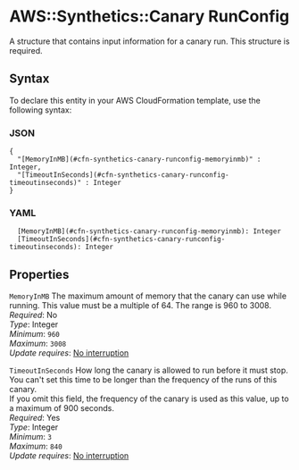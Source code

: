 # AWS::Synthetics::Canary RunConfig<a name="aws-properties-synthetics-canary-runconfig"></a>

A structure that contains input information for a canary run\. This structure is required\.

## Syntax<a name="aws-properties-synthetics-canary-runconfig-syntax"></a>

To declare this entity in your AWS CloudFormation template, use the following syntax:

### JSON<a name="aws-properties-synthetics-canary-runconfig-syntax.json"></a>

```
{
  "[MemoryInMB](#cfn-synthetics-canary-runconfig-memoryinmb)" : Integer,
  "[TimeoutInSeconds](#cfn-synthetics-canary-runconfig-timeoutinseconds)" : Integer
}
```

### YAML<a name="aws-properties-synthetics-canary-runconfig-syntax.yaml"></a>

```
  [MemoryInMB](#cfn-synthetics-canary-runconfig-memoryinmb): Integer
  [TimeoutInSeconds](#cfn-synthetics-canary-runconfig-timeoutinseconds): Integer
```

## Properties<a name="aws-properties-synthetics-canary-runconfig-properties"></a>

`MemoryInMB`  <a name="cfn-synthetics-canary-runconfig-memoryinmb"></a>
The maximum amount of memory that the canary can use while running\. This value must be a multiple of 64\. The range is 960 to 3008\.  
*Required*: No  
*Type*: Integer  
*Minimum*: `960`  
*Maximum*: `3008`  
*Update requires*: [No interruption](https://docs.aws.amazon.com/AWSCloudFormation/latest/UserGuide/using-cfn-updating-stacks-update-behaviors.html#update-no-interrupt)

`TimeoutInSeconds`  <a name="cfn-synthetics-canary-runconfig-timeoutinseconds"></a>
How long the canary is allowed to run before it must stop\. You can't set this time to be longer than the frequency of the runs of this canary\.  
If you omit this field, the frequency of the canary is used as this value, up to a maximum of 900 seconds\.  
*Required*: Yes  
*Type*: Integer  
*Minimum*: `3`  
*Maximum*: `840`  
*Update requires*: [No interruption](https://docs.aws.amazon.com/AWSCloudFormation/latest/UserGuide/using-cfn-updating-stacks-update-behaviors.html#update-no-interrupt)